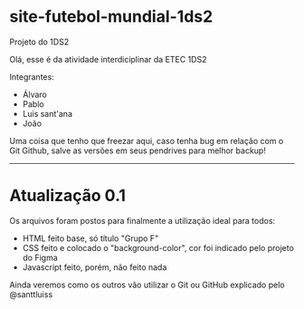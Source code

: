 # site-futebol-mundial-1ds2
Projeto do 1DS2 

Olá, esse é da atividade interdiciplinar da ETEC 1DS2

Integrantes:

- Álvaro
- Pablo
- Luis sant'ana
- João

Uma coisa que tenho que freezar aqui, caso tenha bug em relação com o Git Github, salve as versões em seus pendrives para melhor backup!

-----------------------------------------------------------------------------------------------------------

# Atualização 0.1

Os arquivos foram postos para finalmente a utilização ideal para todos:

- HTML feito base, só título "Grupo F"
- CSS feito e colocado o "background-color", cor foi indicado pelo projeto do Figma
- Javascript feito, porém, não feito nada

Ainda veremos como os outros vão utilizar o Git ou GitHub explicado pelo @santtluiss